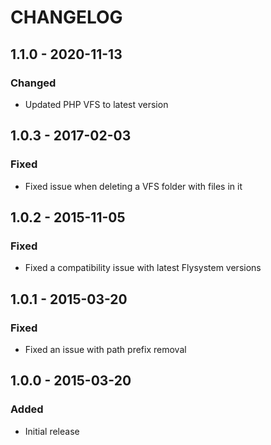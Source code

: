 # CHANGELOG

## 1.1.0 - 2020-11-13

### Changed

-   Updated PHP VFS to latest version

## 1.0.3 - 2017-02-03

### Fixed

-   Fixed issue when deleting a VFS folder with files in it

## 1.0.2 - 2015-11-05

### Fixed

-   Fixed a compatibility issue with latest Flysystem versions

## 1.0.1 - 2015-03-20

### Fixed

-   Fixed an issue with path prefix removal

## 1.0.0 - 2015-03-20

### Added

-   Initial release
